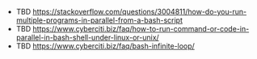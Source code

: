 - TBD https://stackoverflow.com/questions/3004811/how-do-you-run-multiple-programs-in-parallel-from-a-bash-script
- TBD https://www.cyberciti.biz/faq/how-to-run-command-or-code-in-parallel-in-bash-shell-under-linux-or-unix/
- TBD https://www.cyberciti.biz/faq/bash-infinite-loop/
